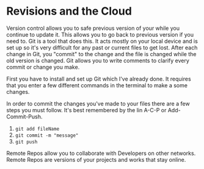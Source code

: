 # Revisions and the Cloud

Version control allows you to safe previous version of your while you continue to update it. This allows you to go back to previous version if you need to. Git is a tool that does this. It acts mostly on your local device and is set up so it's very difficult for any past or current files to get lost. After each change in Git, you "commit" to the change and the file is changed while the old version is changed. Git allows you to write comments to clarify every commit or change you make.

First you have to install and set up Git which I've already done. It requires that you enter a few different commands in the terminal to make a some changes.

In order to commit the changes you've made to your files there are a few steps you must follow. It's best remembered by the lin A-C-P or Add-Commit-Push.

1. `git add fileName`
2. `git commit -m "message"`
3. `git push`

Remote Repos allow you to collaborate with Developers on other networks. Remote Repos are versions of your projects and works that stay online.
